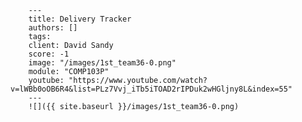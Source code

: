 
        ---
        title: Delivery Tracker 
        authors: []
        tags: 
        client: David Sandy
        score: -1
        image: "/images/1st_team36-0.png"
        module: "COMP103P"
        youtube: "https://www.youtube.com/watch?v=lWBb0oOB6R4&list=PLz7Vvj_iTb5iTOAD2rIPDuk2wHGljny8L&index=55"
        ---
        ![]({{ site.baseurl }}/images/1st_team36-0.png)